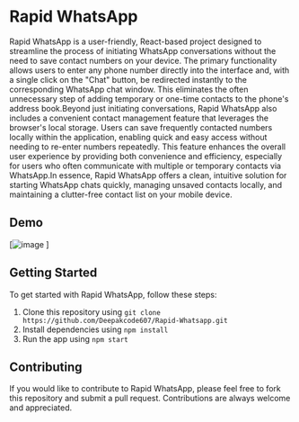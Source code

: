 # Rapid WhatsApp

Rapid WhatsApp is a user-friendly, React-based project designed to streamline the process of initiating WhatsApp conversations without the need to save contact numbers on your device. The primary functionality allows users to enter any phone number directly into the interface and, with a single click on the "Chat" button, be redirected instantly to the corresponding WhatsApp chat window. This eliminates the often unnecessary step of adding temporary or one-time contacts to the phone's address book.Beyond just initiating conversations, Rapid WhatsApp also includes a convenient contact management feature that leverages the browser's local storage. Users can save frequently contacted numbers locally within the application, enabling quick and easy access without needing to re-enter numbers repeatedly. This feature enhances the overall user experience by providing both convenience and efficiency, especially for users who often communicate with multiple or temporary contacts via WhatsApp.In essence, Rapid WhatsApp offers a clean, intuitive solution for starting WhatsApp chats quickly, managing unsaved contacts locally, and maintaining a clutter-free contact list on your mobile device.

## Demo


[![image](https://user-images.githubusercontent.com/74998585/232938597-003793ed-4a40-4b8e-a939-39b2e37c2c36.png)
]

## Getting Started

To get started with Rapid WhatsApp, follow these steps:

1. Clone this repository using `git clone https://github.com/Deepakcode607/Rapid-Whatsapp.git`
2. Install dependencies using `npm install`
3. Run the app using `npm start`

## Contributing

If you would like to contribute to Rapid WhatsApp, please feel free to fork this repository and submit a pull request. Contributions are always welcome and appreciated.
